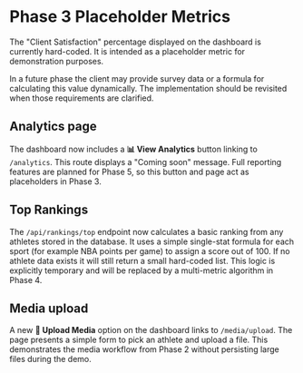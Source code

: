 # Phase 3 Placeholder Metrics

The "Client Satisfaction" percentage displayed on the dashboard is currently hard-coded. It is intended as a placeholder metric for demonstration purposes.

In a future phase the client may provide survey data or a formula for calculating this value dynamically. The implementation should be revisited when those requirements are clarified.

## Analytics page

The dashboard now includes a **📊 View Analytics** button linking to `/analytics`. This route displays a "Coming soon" message. Full reporting features are planned for Phase 5, so this button and page act as placeholders in Phase 3.

## Top Rankings

The `/api/rankings/top` endpoint now calculates a basic ranking from any
athletes stored in the database. It uses a simple single-stat formula for each
sport (for example NBA points per game) to assign a score out of 100. If no
athlete data exists it will still return a small hard-coded list. This logic is
explicitly temporary and will be replaced by a multi-metric algorithm in
Phase 4.

## Media upload

A new **📁 Upload Media** option on the dashboard links to `/media/upload`. The page presents a simple form to pick an athlete and upload a file. This demonstrates the media workflow from Phase 2 without persisting large files during the demo.
